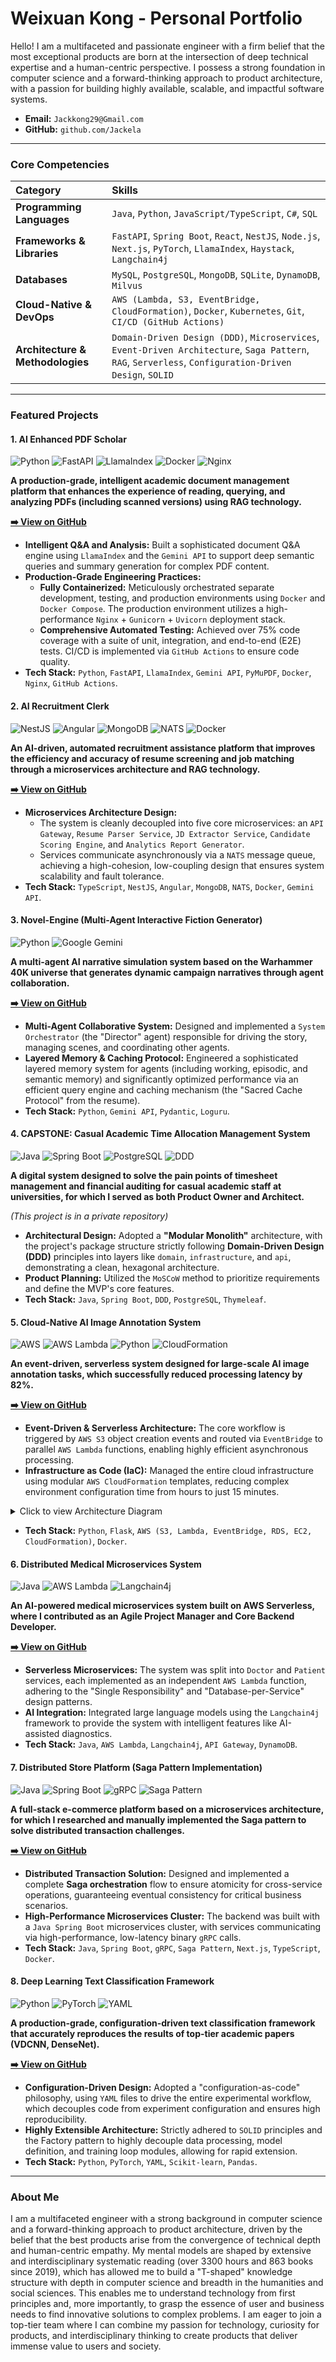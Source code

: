 # Weixuan Kong - Personal Portfolio

Hello! I am a multifaceted and passionate engineer with a firm belief that the most exceptional products are born at the intersection of deep technical expertise and a human-centric perspective. I possess a strong foundation in computer science and a forward-thinking approach to product architecture, with a passion for building highly available, scalable, and impactful software systems.

*   **Email:** `Jackkong29@Gmail.com`
*   **GitHub:** `github.com/Jackela`

---

### Core Competencies

| Category | Skills |
| :--- | :--- |
| **Programming Languages** | `Java`, `Python`, `JavaScript/TypeScript`, `C#`, `SQL` |
| **Frameworks & Libraries** | `FastAPI`, `Spring Boot`, `React`, `NestJS`, `Node.js`, `Next.js`, `PyTorch`, `LlamaIndex`, `Haystack`, `Langchain4j` |
| **Databases** | `MySQL`, `PostgreSQL`, `MongoDB`, `SQLite`, `DynamoDB`, `Milvus` |
| **Cloud-Native & DevOps** | `AWS (Lambda, S3, EventBridge, CloudFormation)`, `Docker`, `Kubernetes`, `Git`, `CI/CD (GitHub Actions)` |
| **Architecture & Methodologies** | `Domain-Driven Design (DDD)`, `Microservices`, `Event-Driven Architecture`, `Saga Pattern`, `RAG`, `Serverless`, `Configuration-Driven Design`, `SOLID` |

---

### Featured Projects

#### 1. AI Enhanced PDF Scholar
![Python](https://img.shields.io/badge/Python-3776AB?logo=python&logoColor=white) ![FastAPI](https://img.shields.io/badge/FastAPI-009688?logo=fastapi&logoColor=white) ![LlamaIndex](https://img.shields.io/badge/LlamaIndex-444444?logo=llama&logoColor=white) ![Docker](https://img.shields.io/badge/Docker-2496ED?logo=docker&logoColor=white) ![Nginx](https://img.shields.io/badge/NGINX-009639?logo=nginx&logoColor=white)

**A production-grade, intelligent academic document management platform that enhances the experience of reading, querying, and analyzing PDFs (including scanned versions) using RAG technology.**

[**➡️ View on GitHub**](https://github.com/Jackela/ai_enhanced_pdf_scholar)

*   **Intelligent Q&A and Analysis:** Built a sophisticated document Q&A engine using `LlamaIndex` and the `Gemini API` to support deep semantic queries and summary generation for complex PDF content.
*   **Production-Grade Engineering Practices:**
    *   **Fully Containerized:** Meticulously orchestrated separate development, testing, and production environments using `Docker` and `Docker Compose`. The production environment utilizes a high-performance `Nginx` + `Gunicorn` + `Uvicorn` deployment stack.
    *   **Comprehensive Automated Testing:** Achieved over 75% code coverage with a suite of unit, integration, and end-to-end (E2E) tests. CI/CD is implemented via `GitHub Actions` to ensure code quality.
*   **Tech Stack:** `Python`, `FastAPI`, `LlamaIndex`, `Gemini API`, `PyMuPDF`, `Docker`, `Nginx`, `GitHub Actions`.

#### 2. AI Recruitment Clerk
![NestJS](https://img.shields.io/badge/NestJS-E0234E?logo=nestjs&logoColor=white) ![Angular](https://img.shields.io/badge/Angular-DD0031?logo=angular&logoColor=white) ![MongoDB](https://img.shields.io/badge/MongoDB-47A248?logo=mongodb&logoColor=white) ![NATS](https://img.shields.io/badge/NATS-2F2F2F?logo=natsdotio&logoColor=white) ![Docker](https://img.shields.io/badge/Docker-2496ED?logo=docker&logoColor=white)

**An AI-driven, automated recruitment assistance platform that improves the efficiency and accuracy of resume screening and job matching through a microservices architecture and RAG technology.**

[**➡️ View on GitHub**](https://github.com/Jackela/AI-Recruitment-Clerk)

*   **Microservices Architecture Design:**
    *   The system is cleanly decoupled into five core microservices: an `API Gateway`, `Resume Parser Service`, `JD Extractor Service`, `Candidate Scoring Engine`, and `Analytics Report Generator`.
    *   Services communicate asynchronously via a `NATS` message queue, achieving a high-cohesion, low-coupling design that ensures system scalability and fault tolerance.
*   **Tech Stack:** `TypeScript`, `NestJS`, `Angular`, `MongoDB`, `NATS`, `Docker`, `Gemini API`.

#### 3. Novel-Engine (Multi-Agent Interactive Fiction Generator)
![Python](https://img.shields.io/badge/Python-3776AB?logo=python&logoColor=white) ![Google Gemini](https://img.shields.io/badge/Google_Gemini-8E44AD?logo=google&logoColor=white)

**A multi-agent AI narrative simulation system based on the Warhammer 40K universe that generates dynamic campaign narratives through agent collaboration.**

[**➡️ View on GitHub**](https://github.com/Jackela/Novel-Engine)

*   **Multi-Agent Collaborative System:** Designed and implemented a `System Orchestrator` (the "Director" agent) responsible for driving the story, managing scenes, and coordinating other agents.
*   **Layered Memory & Caching Protocol:** Engineered a sophisticated layered memory system for agents (including working, episodic, and semantic memory) and significantly optimized performance via an efficient query engine and caching mechanism (the "Sacred Cache Protocol" from the resume).
*   **Tech Stack:** `Python`, `Gemini API`, `Pydantic`, `Loguru`.

#### 4. CAPSTONE: Casual Academic Time Allocation Management System
![Java](https://img.shields.io/badge/Java-ED8B00?logo=openjdk&logoColor=white) ![Spring Boot](https://img.shields.io/badge/Spring_Boot-6DB33F?logo=spring-boot&logoColor=white) ![PostgreSQL](https://img.shields.io/badge/PostgreSQL-4169E1?logo=postgresql&logoColor=white) ![DDD](https://img.shields.io/badge/DDD-Architecture-blue)

**A digital system designed to solve the pain points of timesheet management and financial auditing for casual academic staff at universities, for which I served as both Product Owner and Architect.**

*(This project is in a private repository)*

*   **Architectural Design:** Adopted a **"Modular Monolith"** architecture, with the project's package structure strictly following **Domain-Driven Design (DDD)** principles into layers like `domain`, `infrastructure`, and `api`, demonstrating a clean, hexagonal architecture.
*   **Product Planning:** Utilized the `MoSCoW` method to prioritize requirements and define the MVP's core features.
*   **Tech Stack:** `Java`, `Spring Boot`, `DDD`, `PostgreSQL`, `Thymeleaf`.

#### 5. Cloud-Native AI Image Annotation System
![AWS](https://img.shields.io/badge/AWS-232F3E?logo=amazonaws&logoColor=white) ![AWS Lambda](https://img.shields.io/badge/Lambda-FF9900?logo=aws-lambda&logoColor=white) ![Python](https://img.shields.io/badge/Python-3776AB?logo=python&logoColor=white) ![CloudFormation](https://img.shields.io/badge/CloudFormation-FF9900?logo=aws-cloudformation&logoColor=white)

**An event-driven, serverless system designed for large-scale AI image annotation tasks, which successfully reduced processing latency by 82%.**

[**➡️ View on GitHub**](https://github.com/Jackela/COMP5349)

*   **Event-Driven & Serverless Architecture:** The core workflow is triggered by `AWS S3` object creation events and routed via `EventBridge` to parallel `AWS Lambda` functions, enabling highly efficient asynchronous processing.
*   **Infrastructure as Code (IaC):** Managed the entire cloud infrastructure using modular `AWS CloudFormation` templates, reducing complex environment configuration time from hours to just 15 minutes.
<details>
  <summary>Click to view Architecture Diagram</summary>

```mermaid
graph TD
    subgraph "User"
        A[Browser]
    end

    subgraph "AWS Cloud"
        subgraph "Presentation Layer"
            B[Application Load Balancer]
            C[EC2 Auto Scaling Group]
            D[Flask Web App on EC2]
        end

        subgraph "Storage Layer"
            E[S3 Bucket for Original Images]
            F[S3 Bucket for Thumbnails]
            G[RDS MySQL Database]
        end

        subgraph "Processing Layer"
            H[EventBridge]
            I[Annotation Lambda]
            J[Thumbnail Lambda]
        end

        subgraph "External Services"
            K[Google Gemini API]
        end
    end

    A -- HTTP Request --> B
    B -- Forwards Traffic --> C
    C -- Manages --> D
    D -- Uploads to --> E
    D -- Writes Metadata to --> G
    D -- Reads Metadata from --> G
    D -- Generates Presigned URLs for --> E
    D -- Generates Presigned URLs for --> F

    E -- Object Created Event --> H

    H -- Triggers --> I
    H -- Triggers --> J

    I -- Downloads from --> E
    I -- Calls --> K
    I -- Updates Metadata in --> G

    J -- Downloads from --> E
    J -- Uploads to --> F
    J -- Updates Metadata in --> G
```
</details>

*   **Tech Stack:** `Python`, `Flask`, `AWS (S3, Lambda, EventBridge, RDS, EC2, CloudFormation)`, `Docker`.

#### 6. Distributed Medical Microservices System
![Java](https://img.shields.io/badge/Java-ED8B00?logo=openjdk&logoColor=white) ![AWS Lambda](https://img.shields.io/badge/Lambda-FF9900?logo=aws-lambda&logoColor=white) ![Langchain4j](https://img.shields.io/badge/Langchain4j-444444)

**An AI-powered medical microservices system built on AWS Serverless, where I contributed as an Agile Project Manager and Core Backend Developer.**

[**➡️ View on GitHub**](https://github.com/Jackela/ELEC5620-Doctor-Service)

*   **Serverless Microservices:** The system was split into `Doctor` and `Patient` services, each implemented as an independent `AWS Lambda` function, adhering to the "Single Responsibility" and "Database-per-Service" design patterns.
*   **AI Integration:** Integrated large language models using the `Langchain4j` framework to provide the system with intelligent features like AI-assisted diagnostics.
*   **Tech Stack:** `Java`, `AWS Lambda`, `Langchain4j`, `API Gateway`, `DynamoDB`.

#### 7. Distributed Store Platform (Saga Pattern Implementation)
![Java](https://img.shields.io/badge/Java-ED8B00?logo=openjdk&logoColor=white) ![Spring Boot](https://img.shields.io/badge/Spring_Boot-6DB33F?logo=spring-boot&logoColor=white) ![gRPC](https://img.shields.io/badge/gRPC-000000?logo=grpc&logoColor=white) ![Saga Pattern](https://img.shields.io/badge/Saga-Pattern-blue)

**A full-stack e-commerce platform based on a microservices architecture, for which I researched and manually implemented the Saga pattern to solve distributed transaction challenges.**

[**➡️ View on GitHub**](https://github.com/Jackela/sydney-comp5348-group-project-showcase)

*   **Distributed Transaction Solution:** Designed and implemented a complete **Saga orchestration** flow to ensure atomicity for cross-service operations, guaranteeing eventual consistency for critical business scenarios.
*   **High-Performance Microservices Cluster:** The backend was built with a `Java Spring Boot` microservices cluster, with services communicating via high-performance, low-latency binary `gRPC` calls.
*   **Tech Stack:** `Java`, `Spring Boot`, `gRPC`, `Saga Pattern`, `Next.js`, `TypeScript`, `Docker`.

#### 8. Deep Learning Text Classification Framework
![Python](https://img.shields.io/badge/Python-3776AB?logo=python&logoColor=white) ![PyTorch](https://img.shields.io/badge/PyTorch-EE4C2C?logo=pytorch&logoColor=white) ![YAML](https://img.shields.io/badge/YAML-CB171E?logo=yaml&logoColor=white)

**A production-grade, configuration-driven text classification framework that accurately reproduces the results of top-tier academic papers (VDCNN, DenseNet).**

[**➡️ View on GitHub**](https://github.com/Jackela/Project5)

*   **Configuration-Driven Design:** Adopted a "configuration-as-code" philosophy, using `YAML` files to drive the entire experimental workflow, which decouples code from experiment configuration and ensures high reproducibility.
*   **Highly Extensible Architecture:** Strictly adhered to `SOLID` principles and the Factory pattern to highly decouple data processing, model definition, and training loop modules, allowing for rapid extension.
*   **Tech Stack:** `Python`, `PyTorch`, `YAML`, `Scikit-learn`, `Pandas`.

---

### About Me
I am a multifaceted engineer with a strong background in computer science and a forward-thinking approach to product architecture, driven by the belief that the best products arise from the convergence of technical depth and human-centric empathy. My mental models are shaped by extensive and interdisciplinary systematic reading (over 3300 hours and 863 books since 2019), which has allowed me to build a "T-shaped" knowledge structure with depth in computer science and breadth in the humanities and social sciences. This enables me to understand technology from first principles and, more importantly, to grasp the essence of user and business needs to find innovative solutions to complex problems. I am eager to join a top-tier team where I can combine my passion for technology, curiosity for products, and interdisciplinary thinking to create products that deliver immense value to users and society.
